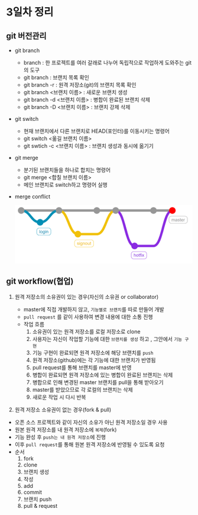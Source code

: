 # 3일차 정리



## git 버전관리

- git branch
  - branch : 한 프로젝트를 여러 갈래로 나누어 독립적으로 작업하게 도와주는 git의 도구
  - git branch : 브랜치 목록 확인
  - git branch -r : 원격 저장소(git)의 브랜치 목록 확인
  - git branch <브랜치 이름> : 새로운 브랜치 생성
  - git branch -d <브랜치 이름> : 병합이 완료된 브랜치 삭제
  - git branch -D <브랜치 이름> : 브랜치 강제 삭제



- git switch
  - 현재 브랜치에서 다른 브랜치로 HEAD(포인터)를 이동시키는 명령어
  - git switch <옮길 브랜치 이름>
  - git swtich -c <브랜치 이름> : 브랜치 생성과 동시에 옮기기



- git merge
  - 분기된 브랜치들을 하나로 합치는 명령어
  - git merge <합칠 브랜치 이름>
  - 메인 브랜치로 switch하고 명령어 실행



- merge conflict

  ![merge](git_day3.assets/merge.png)

## git workflow(협업)

1. 원격 저장소의 소유권이 있는 경우(자신의 소유권 or collaborator)
   - master에 직접 개발하지 않고, `기능별로 브랜치`를 따로 만들어 개발
   - `pull request` 를 같이 사용하여 변경 내용에 대한 소통 진행
   - 작업 흐름
     	1. 소유권이 있는 원격 저장소를 로컬 저장소로 clone 
     	1. 사용자는 자신이 작업할 기능에 대한 `브랜치를 생성` 하고 , 그안에서 `기능 구현`
     	1. 기능 구현이 완료되면 원격 저장소에 해당 브랜치를 `push`
     	1. 원격 저장소(github)에는 각 기능에 대한 브랜치가 반영됨
     	1. pull request를 통해 브랜치를 master에 반영
     	1. 병합이 완료되면 원격 저장소에 있는 병합이 완료된 브랜치는 삭제
     	1. 병합으로 인해 변경된 master 브랜치를 pull을 통해 받아오기
     	1. master를 받았으므로 각 로컬의 브랜치는 삭제
     	1. 새로운 작업 시 다시 반복



2. 원격 저장소 소유권이 없는 경우(fork & pull)

- 오픈 소스 프로젝트와 같이 자신의 소유가 아닌 원격 저장소일 경우 사용
- 원본 원격 저장소를 내 원격 저장소에 `복제`(fork)
- 기능 완성 후 `push는 내 원격 저장소`에 진행
- 이후 `pull request`를 통해 원본 원격 저장소에 반영될 수 있도록 요청
- 순서
  1. fork
  2. clone
  3. 브랜치 생성
  4. 작성
  5. add
  6. commit
  7. 브랜치 push
  8. pull & request